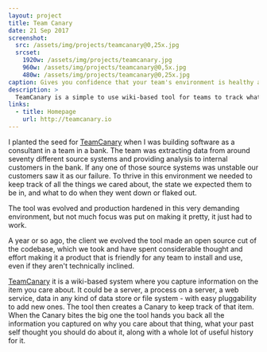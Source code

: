 ```yaml
---
layout: project
title: Team Canary
date: 21 Sep 2017
screenshot:
  src: /assets/img/projects/teamcanary@0,25x.jpg
  srcset:
    1920w: /assets/img/projects/teamcanary.jpg
    960w: /assets/img/projects/teamcanary@0,5x.jpg
    480w: /assets/img/projects/teamcanary@0,25x.jpg
caption: Gives you confidence that your team's environment is healthy and tells you what to do about it as soon as they aren't.
description: >
  TeamCanary is a simple to use wiki-based tool for teams to track what they know about their digital environments, and keep an eye on the real-time health of anything that they depend on to get their work done or keep their customers happy.
links:
  - title: Homepage
    url: http://teamcanary.io
---
```


I planted the seed for [TeamCanary][canary] when I was building software as a consultant in a team in a bank. The team was extracting data from around seventy different source systems and providing analysis to internal customers in the bank. If any one of those source systems was unstable our customers saw it as our failure. To thrive in this environment we needed to keep track of all the things we cared about, the state we expected them to be in, and what to do when they went down or flaked out.

The tool was evolved and production hardened in this very demanding environment, but not much focus was put on making it pretty, it just had to work.

A year or so ago, the client we evolved the tool made an open source cut of the codebase, which we took and have spent considerable thought and effort making it a product that is friendly for any team to install and use, even if they aren't technically inclined.

[TeamCanary][canary] it is a wiki-based system where you capture information on the item you care about. It could be a server, a process on a server, a web service, data in any kind of data store or file system - with easy pluggability to add new ones. The tool then creates a Canary to keep track of that item. When the Canary bites the big one the tool hands you back all the information you captured on why you care about that thing, what your past self thought you should do about it, along with a whole lot of useful history for it.

[canary]: http://teamcanary.io

